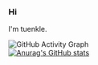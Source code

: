 ### Hi

I'm tuenkle.

![GitHub Activity Graph](https://activity-graph.herokuapp.com/graph?username=tuenkle)  
[![Anurag's GitHub stats](https://github-readme-stats.vercel.app/api?username=tuenkle)](https://github.com/anuraghazra/github-readme-stats)

